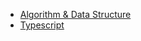 - [Algorithm & Data Structure](./Algorithm_DataStructure/README.md)
- [Typescript](./typescript/README.md)
